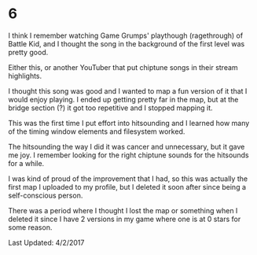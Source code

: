 # 6
I think I remember watching Game Grumps' playthough (ragethrough) of Battle Kid, and I thought the song in the background of the first level was pretty good.

Either this, or another YouTuber that put chiptune songs in their stream highlights.

I thought this song was good and I wanted to map a fun version of it that I would enjoy playing.
I ended up getting pretty far in the map, but at the bridge section (?) it got too repetitive and I stopped mapping it.

This was the first time I put effort into hitsounding and I learned how many of the timing window elements and filesystem worked.

The hitsounding the way I did it was cancer and unnecessary, but it gave me joy.  I remember looking for the right chiptune sounds for the hitsounds for a while.

I was kind of proud of the improvement that I had, so this was actually the first map I uploaded to my profile, but I deleted it soon after since being a self-conscious person.

There was a period where I thought I lost the map or something when I deleted it since I have 2 versions in my game where one is at 0 stars for some reason.  

Last Updated: 4/2/2017
